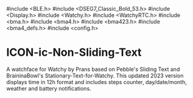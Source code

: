 #include <BLE.h>
#include <DSEG7_Classic_Bold_53.h>
#include <Display.h>
#include <Watchy.h>
#include <WatchyRTC.h>
#include <bma.h>
#include <bma4.h>
#include <bma423.h>
#include <bma4_defs.h>
#include <config.h>

# ICON-ic-Non-Sliding-Text
A watchface for Watchy by Prans based on Pebble's Sliding Text and BraininaBowl's Stationary-Text-for-Watchy. This updated 2023 version displays time in 12h format and includes steps counter, day/date/month, weather and battery notifications.
